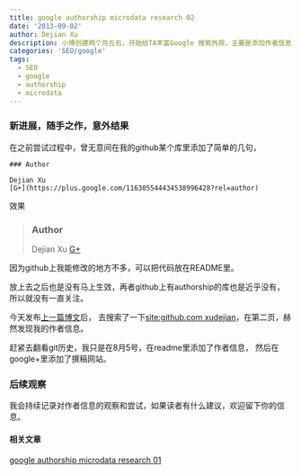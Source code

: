 ```yaml
---
title: google authorship microdata research 02
date: '2013-09-02'
author: Dejian Xu
description: 小博创建两个月左右，开始给TA丰富Google 搜索外观，主要是添加作者信息，遵照官方指导，添加好各个信息，然后经过漫长观察，没有显示在谷歌搜索结果上，决定深入研究这个东西，这里先写一篇文章，来记录之前已经做的工作，并且会持续观察下去，直到我的博客出现在搜索结果中。
categories: 'SEO/google'
tags:
  - SEO
  - google
  - authorship
  - microdata
---
```


### 新进展，随手之作，意外结果

在之前尝试过程中，曾无意间在我的github某个库里添加了简单的几句，

```
### Author

Dejian Xu
[G+](https://plus.google.com/116305544434538996428?rel=author)
```

效果
>
> ### Author
>
> Dejian Xu
> [G+](https://plus.google.com/116305544434538996428?rel=author)

因为github上我能修改的地方不多，可以把代码放在README里。

放上去之后也是没有马上生效，再者github上有authorship的库也是近乎没有，
所以就没有一直关注。

今天发布[上一篇博文](/seo/google/google-authorship-microdata-research-01)后，
去搜索了一下[site:github.com xudejian](https://www.google.com/search?q=site:github.com+xudejian)，在第二页，赫然发现我的作者信息。

赶紧去翻看git历史，我只是在8月5号，在readme里添加了作者信息，
然后在google+里添加了撰稿网站。

### 后续观察

我会持续记录对作者信息的观察和尝试，如果读者有什么建议，欢迎留下你的信息。

#### 相关文章

[google authorship microdata research 01](/seo/google/google-authorship-microdata-research-01)
